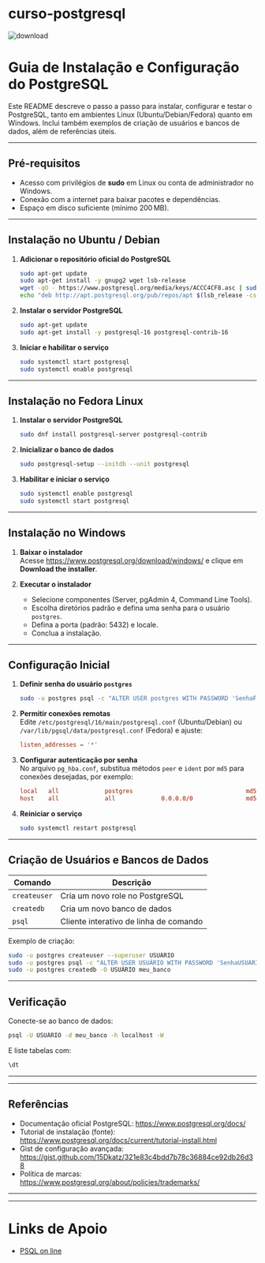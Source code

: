 # curso-postgresql
![download](https://github.com/user-attachments/assets/7dd747a6-cb9e-426a-ba7a-a78850d94239)

# Guia de Instalação e Configuração do PostgreSQL
Este README descreve o passo a passo para instalar, configurar e testar o PostgreSQL, tanto em ambientes Linux (Ubuntu/Debian/Fedora) quanto em Windows. Inclui também exemplos de criação de usuários e bancos de dados, além de referências úteis.

---

## Pré-requisitos

- Acesso com privilégios de **sudo** em Linux ou conta de administrador no Windows.  
- Conexão com a internet para baixar pacotes e dependências.  
- Espaço em disco suficiente (mínimo 200 MB).  

---

## Instalação no Ubuntu / Debian

1. **Adicionar o repositório oficial do PostgreSQL**  
   ```bash
   sudo apt-get update
   sudo apt-get install -y gnupg2 wget lsb-release
   wget -qO - https://www.postgresql.org/media/keys/ACCC4CF8.asc | sudo apt-key add -
   echo "deb http://apt.postgresql.org/pub/repos/apt $(lsb_release -cs)-pgdg main"      | sudo tee /etc/apt/sources.list.d/pgdg.list
   ```  
  

2. **Instalar o servidor PostgreSQL**  
   ```bash
   sudo apt-get update
   sudo apt-get install -y postgresql-16 postgresql-contrib-16
   ```  
  

3. **Iniciar e habilitar o serviço**  
   ```bash
   sudo systemctl start postgresql
   sudo systemctl enable postgresql
   ```  
  

---

## Instalação no Fedora Linux

1. **Instalar o servidor PostgreSQL**  
   ```bash
   sudo dnf install postgresql-server postgresql-contrib
   ```  
 

2. **Inicializar o banco de dados**  
   ```bash
   sudo postgresql-setup --initdb --unit postgresql
   ```  
 

3. **Habilitar e iniciar o serviço**  
   ```bash
   sudo systemctl enable postgresql
   sudo systemctl start postgresql
   ```  
 

---

## Instalação no Windows

1. **Baixar o instalador**  
   Acesse https://www.postgresql.org/download/windows/ e clique em **Download the installer**.

2. **Executar o instalador**  
   - Selecione componentes (Server, pgAdmin 4, Command Line Tools).  
   - Escolha diretórios padrão e defina uma senha para o usuário `postgres`.  
   - Defina a porta (padrão: 5432) e locale.  
   - Conclua a instalação.  
  

---

## Configuração Inicial

1. **Definir senha do usuário `postgres`**  
   ```bash
   sudo -u postgres psql -c "ALTER USER postgres WITH PASSWORD 'SenhaForte123';"
   ```  
  

2. **Permitir conexões remotas**  
   Edite `/etc/postgresql/16/main/postgresql.conf` (Ubuntu/Debian) ou `/var/lib/pgsql/data/postgresql.conf` (Fedora) e ajuste:  
   ```conf
   listen_addresses = '*'
   ```  
  

3. **Configurar autenticação por senha**  
   No arquivo `pg_hba.conf`, substitua métodos `peer` e `ident` por `md5` para conexões desejadas, por exemplo:  
   ```conf
   local   all             postgres                                md5
   host    all             all             0.0.0.0/0               md5
   ```  
  

4. **Reiniciar o serviço**  
   ```bash
   sudo systemctl restart postgresql
   ```  
  

---

## Criação de Usuários e Bancos de Dados

| Comando        | Descrição                            |
| -------------- | ------------------------------------ |
| `createuser`   | Cria um novo role no PostgreSQL      |
| `createdb`     | Cria um novo banco de dados          |
| `psql`         | Cliente interativo de linha de comando |

Exemplo de criação:
```bash
sudo -u postgres createuser --superuser USUÁRIO
sudo -u postgres psql -c "ALTER USER USUÁRIO WITH PASSWORD 'SenhaUSUARIO';"
sudo -u postgres createdb -O USUÁRIO meu_banco
```  


---

## Verificação

Conecte-se ao banco de dados:
```bash
psql -U USUÁRIO -d meu_banco -h localhost -W
```
E liste tabelas com:
```sql
\dt
```  

---
---
## Referências

- Documentação oficial PostgreSQL: https://www.postgresql.org/docs/  
- Tutorial de instalação (fonte): https://www.postgresql.org/docs/current/tutorial-install.html 
- Gist de configuração avançada: https://gist.github.com/15Dkatz/321e83c4bdd7b78c36884ce92db26d38 
- Política de marcas: https://www.postgresql.org/about/policies/trademarks/ 

---
---



# Links de Apoio
- [PSQL on line](https://pg-sql.com/)
